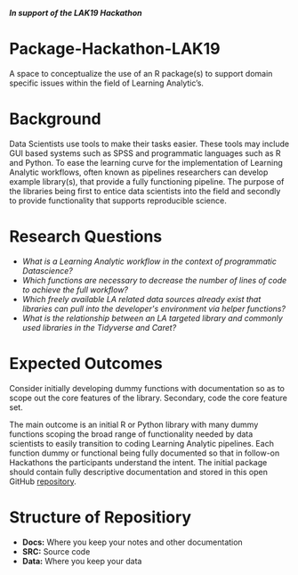 ***In support of the LAK19 Hackathon***

# Package-Hackathon-LAK19
A space to conceptualize the use of an R package(s) to support domain specific issues within the field of Learning Analytic’s.

# Background
Data Scientists use tools to make their tasks easier. These tools may include GUI based systems such as SPSS and programmatic languages such as R and Python. To ease the learning curve for the implementation of Learning Analytic workflows, often known as pipelines researchers can develop example library(s), that provide a fully functioning pipeline. The purpose of the libraries being first to entice data scientists into the field and secondly to provide functionality that supports reproducible science.

# Research Questions
- *What is a Learning Analytic workflow in the context of programmatic Datascience?*
- *Which functions are necessary to decrease the number of lines of code to achieve the full workflow?*
- *Which freely available LA related data sources already exist that libraries can pull into the developer's environment via helper functions?*
- *What is the relationship between an LA  targeted library and commonly used libraries in the Tidyverse and Caret?*
    
# Expected Outcomes
Consider initially developing dummy functions with documentation so as to scope out the core features of the library. Secondary, code the core feature set. 

The main outcome is an initial R or Python library with many dummy functions scoping the broad range of functionality needed by data scientists to easily transition to coding Learning Analytic pipelines. Each function dummy or functional being fully documented so that in follow-on Hackathons the participants understand the intent. The initial package should contain fully descriptive documentation and stored in this open GitHub [repository](https://github.com/AlanBerg/Package-Hackathon-LAK19).

# Structure of Repositiory

- **Docs:** Where you keep your notes and other documentation
- **SRC:** Source code
- **Data:** Where you keep your data
